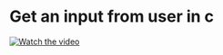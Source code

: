 # Get an input from user in c

[![Watch the video](https://img.youtube.com/vi/6lBKNBaJJBg/hqdefault.jpg)](https://youtu.be/6lBKNBaJJBg)

